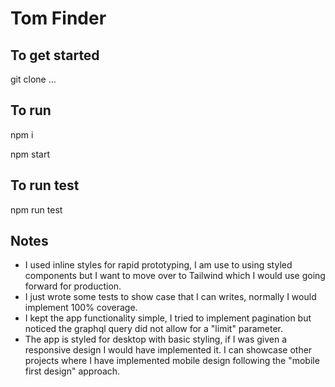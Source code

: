 # Tom Finder

## To get started

git clone ...

## To run

npm i

npm start

## To run test

npm run test

## Notes

- I used inline styles for rapid prototyping, I am use to using styled components but I want to move over to Tailwind which I would use going forward for production.
- I just wrote some tests to show case that I can writes, normally I would implement 100% coverage.
- I kept the app functionality simple, I tried to implement pagination but noticed the graphql query did not allow for a "limit" parameter.
- The app is styled for desktop with basic styling, if I was given a responsive design I would have implemented it. I can showcase other projects where I have implemented mobile design following the "mobile first design" approach.
